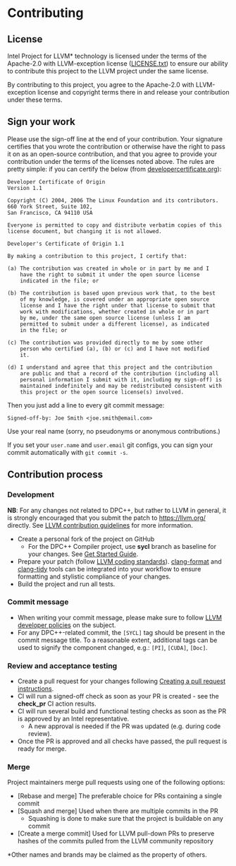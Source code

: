 # Contributing

## License
Intel Project for LLVM\* technology is licensed under the terms of the
Apache-2.0 with LLVM-exception license ([LICENSE.txt](llvm/LICENSE.TXT))
to ensure our ability to contribute this project to the LLVM project
under the same license.

By contributing to this project, you agree to the Apache-2.0 with
LLVM-exception license and copyright terms there in and release your
contribution under these terms.

## Sign your work
Please use the sign-off line at the end of your contribution. Your
signature certifies that you wrote the contribution or otherwise have
the right to pass it on as an open-source contribution, and that you
agree to provide your contribution under the terms of the licenses
noted above. The rules are pretty simple: if you can certify the
below (from [developercertificate.org](http://developercertificate.org)):

```
Developer Certificate of Origin
Version 1.1

Copyright (C) 2004, 2006 The Linux Foundation and its contributors.
660 York Street, Suite 102,
San Francisco, CA 94110 USA

Everyone is permitted to copy and distribute verbatim copies of this
license document, but changing it is not allowed.

Developer's Certificate of Origin 1.1

By making a contribution to this project, I certify that:

(a) The contribution was created in whole or in part by me and I
    have the right to submit it under the open source license
    indicated in the file; or

(b) The contribution is based upon previous work that, to the best
    of my knowledge, is covered under an appropriate open source
    license and I have the right under that license to submit that
    work with modifications, whether created in whole or in part
    by me, under the same open source license (unless I am
    permitted to submit under a different license), as indicated
    in the file; or

(c) The contribution was provided directly to me by some other
    person who certified (a), (b) or (c) and I have not modified
    it.

(d) I understand and agree that this project and the contribution
    are public and that a record of the contribution (including all
    personal information I submit with it, including my sign-off) is
    maintained indefinitely and may be redistributed consistent with
    this project or the open source license(s) involved.
```

Then you just add a line to every git commit message:

    Signed-off-by: Joe Smith <joe.smith@email.com>

Use your real name (sorry, no pseudonyms or anonymous contributions.)

If you set your `user.name` and `user.email` git configs, you can sign your
commit automatically with `git commit -s`.

## Contribution process

### Development

**NB**: For any changes not related to DPC++, but rather to LLVM in general, it
is strongly encouraged that you submit the patch to https://llvm.org/ directly.
See [LLVM contribution guidelines](https://llvm.org/docs/Contributing.html)
for more information.

- Create a personal fork of the project on GitHub
  - For the DPC++ Compiler project, use **sycl** branch as baseline for your
    changes. See [Get Started Guide](sycl/doc/GetStartedGuide.md).
- Prepare your patch (follow
  [LLVM coding standards](https://llvm.org/docs/CodingStandards.html)).
  [clang-format](https://clang.llvm.org/docs/ClangFormat.html) and [clang-tidy](
  https://clang.llvm.org/extra/clang-tidy/) tools can be integrated into your
  workflow to ensure formatting and stylistic compliance of your changes.
- Build the project and run all tests.

### Commit message

- When writing your commit message, please make sure to follow
  [LLVM developer policies](
  https://llvm.org/docs/DeveloperPolicy.html#commit-messages) on the subject.
- For any DPC++-related commit, the `[SYCL]` tag should be present in the
  commit message title. To a reasonable extent, additional tags can be used
  to signify the component changed, e.g.: `[PI]`, `[CUDA]`, `[Doc]`.

### Review and acceptance testing

- Create a pull request for your changes following [Creating a pull request
instructions](https://help.github.com/articles/creating-a-pull-request/).
- CI will run a signed-off check as soon as your PR is created - see the
**check_pr** CI action results.
- CI will run several build and functional testing checks as soon as the PR is
approved by an Intel representative.
  - A new approval is needed if the PR was updated (e.g. during code review).
- Once the PR is approved and all checks have passed, the pull request is
ready for merge.

### Merge

Project maintainers merge pull requests using one of the following options:
- [Rebase and merge] The preferable choice for PRs containing a single commit
- [Squash and merge] Used when there are multiple commits in the PR
  - Squashing is done to make sure that the project is buildable on any commit
- [Create a merge commit] Used for LLVM pull-down PRs to preserve hashes of the
commits pulled from the LLVM community repository


*Other names and brands may be claimed as the property of others.
